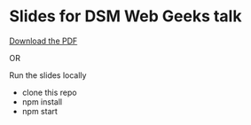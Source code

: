 # Slides for DSM Web Geeks talk
[Download the PDF](/DataVizSlides.pdf)

OR

Run the slides locally
* clone this repo
* npm install
* npm start

